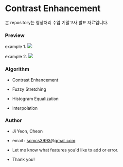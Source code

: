 # Contrast Enhancement

본 repository는 영상처리 수업 기말고사 발표 자료입니다. 

### Preview

example 1.
<img src="https://img1.daumcdn.net/thumb/R1280x0/?scode=mtistory2&fname=https%3A%2F%2Fk.kakaocdn.net%2Fdn%2Fcgvm9H%2FbtqC49ejx17%2F9984mGOQVik11qULGD98jK%2Fimg.png">

example 2.
<img src="https://img1.daumcdn.net/thumb/R1280x0/?scode=mtistory2&fname=https%3A%2F%2Fk.kakaocdn.net%2Fdn%2F7yfW3%2FbtqC0KHhQ23%2FJNs6YYhOa1IjpsC2q7n5BK%2Fimg.png">

### Algorithm

+ Contrast Enhancement

+ Fuzzy Stretching

+ Histogram Equalization

+ Interpolation

### Author

+ Ji Yeon, Cheon 

+ email : somos3993@gmail.com

+ Let me know what features you'd like to add or error.

+ Thank you!








